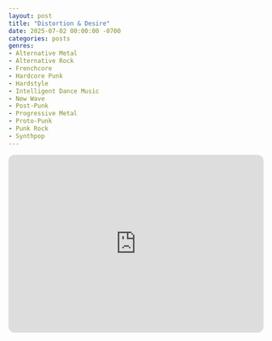 ```yaml
---
layout: post
title: "Distortion & Desire"
date: 2025-07-02 00:00:00 -0700
categories: posts
genres:
- Alternative Metal
- Alternative Rock
- Frenchcore
- Hardcore Punk
- Hardstyle
- Intelligent Dance Music
- New Wave
- Post-Punk
- Progressive Metal
- Proto-Punk
- Punk Rock
- Synthpop 
---
```

<iframe style="border-radius:12px" src="https://open.spotify.com/embed/playlist/4DKeHK6BGdRolglROAcROf?utm_source=generator" width="100%" height="352" frameBorder="0" allowfullscreen="" allow="autoplay; clipboard-write; encrypted-media; fullscreen; picture-in-picture" loading="lazy"></iframe>